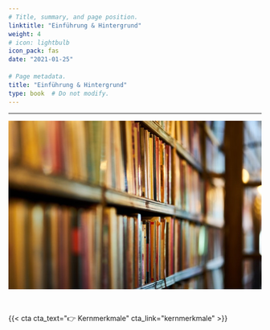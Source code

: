 ```yaml
---
# Title, summary, and page position.
linktitle: "Einführung & Hintergrund"
weight: 4
# icon: lightbulb
icon_pack: fas
date: "2021-01-25"

# Page metadata.
title: "Einführung & Hintergrund"
type: book  # Do not modify.
---
```


<style>
code{
  color: #2a7792;
}
.hljs{
  font-size: 16px
}

</style>

---

![](bg.jpg)

<br>

{{< cta cta_text="👉 Kernmerkmale" cta_link="kernmerkmale" >}}


<style>
h1 {color: #2a7792;}
</style>
